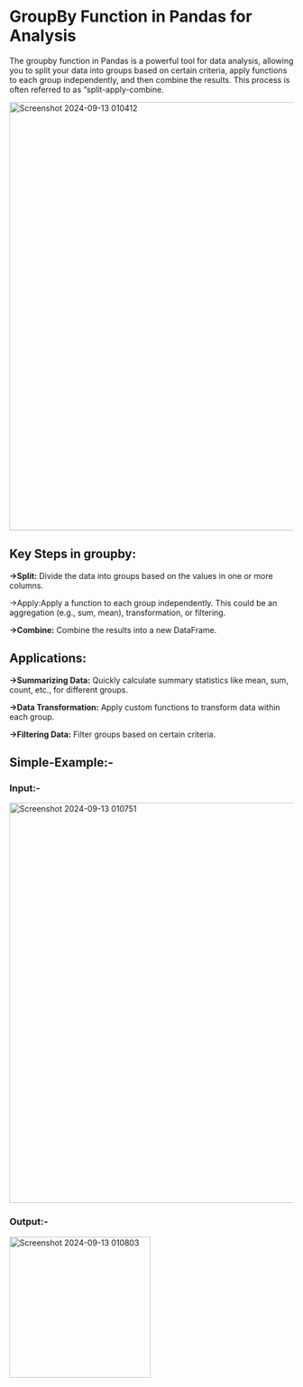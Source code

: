 # GroupBy Function in Pandas for Analysis
 The groupby function in Pandas is a powerful tool for data analysis, allowing you to split your data into groups based on certain criteria, apply functions to each group independently, and then combine the results. This process is often referred to as “split-apply-combine.

 <img width="760" alt="Screenshot 2024-09-13 010412" src="https://github.com/user-attachments/assets/82068eee-409f-4479-a989-09b2ef6216de">

<h2>Key Steps in groupby:</h2>

 **->Split:** Divide the data into groups based on the values in one or more columns.
 
 ->Apply:Apply a function to each group independently. This could be an aggregation (e.g., sum, mean), transformation, or filtering.
 
 **->Combine:** Combine the results into a new DataFrame.

<h2>Applications:</h2>

**->Summarizing Data:** Quickly calculate summary statistics like mean, sum, count, etc., for different groups.

**->Data Transformation:** Apply custom functions to transform data within each group.

**->Filtering Data:** Filter groups based on certain criteria.

<h2>Simple-Example:-</h2>

  **<h3>Input:-</h3>**
  
   <img width="710" alt="Screenshot 2024-09-13 010751" src="https://github.com/user-attachments/assets/30322303-7c06-4bc4-8e0c-42c4bbb7fb88">
 
  **<h3>Output:-</h3>**

   <img width="250" alt="Screenshot 2024-09-13 010803" src="https://github.com/user-attachments/assets/b6c5d90b-4866-4577-a104-b9ae66e82d87">
